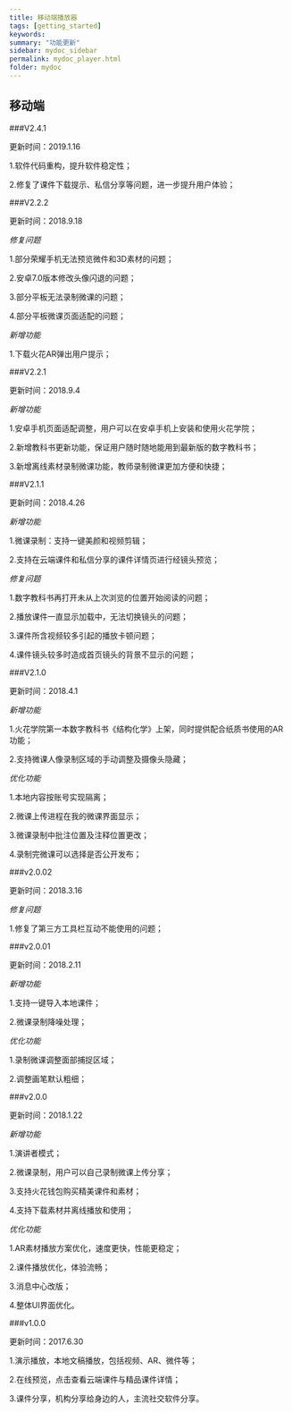 ```yaml
---
title: 移动端播放器
tags: [getting_started]
keywords:
summary: "功能更新"
sidebar: mydoc_sidebar
permalink: mydoc_player.html
folder: mydoc
---
```


## 移动端

###V2.4.1

更新时间：2019.1.16

1.软件代码重构，提升软件稳定性；

2.修复了课件下载提示、私信分享等问题，进一步提升用户体验；

###V2.2.2

更新时间：2018.9.18

*修复问题*

1.部分荣耀手机无法预览微件和3D素材的问题；

2.安卓7.0版本修改头像闪退的问题；

3.部分平板无法录制微课的问题；

4.部分平板微课页面适配的问题；

*新增功能*

1.下载火花AR弹出用户提示；

###V2.2.1

更新时间：2018.9.4

*新增功能*

1.安卓手机页面适配调整，用户可以在安卓手机上安装和使用火花学院；

2.新增教科书更新功能，保证用户随时随地能用到最新版的数字教科书；

3.新增离线素材录制微课功能，教师录制微课更加方便和快捷；

###V2.1.1

更新时间：2018.4.26

*新增功能*

1.微课录制：支持一键美颜和视频剪辑；

2.支持在云端课件和私信分享的课件详情页进行经镜头预览；

*修复问题*

1.数字教科书再打开未从上次浏览的位置开始阅读的问题；

2.播放课件一直显示加载中，无法切换镜头的问题；

3.课件所含视频较多引起的播放卡顿问题；

4.课件镜头较多时造成首页镜头的背景不显示的问题；



###V2.1.0

更新时间：2018.4.1

*新增功能*

1.火花学院第一本数字教科书《结构化学》上架，同时提供配合纸质书使用的AR功能；

2.支持微课人像录制区域的手动调整及摄像头隐藏；

*优化功能*

1.本地内容按账号实现隔离； 

2.微课上传进程在我的微课界面显示；

3.微课录制中批注位置及注释位置更改；

4.录制完微课可以选择是否公开发布；


###v2.0.02

更新时间：2018.3.16

*修复问题*

1.修复了第三方工具栏互动不能使用的问题；


###v2.0.01

更新时间：2018.2.11

*新增功能*

1.支持一键导入本地课件；

2.微课录制降噪处理；

*优化功能*

1.录制微课调整面部捕捉区域；

2.调整画笔默认粗细；

###v2.0.0

更新时间：2018.1.22

*新增功能*

1.演讲者模式；

2.微课录制，用户可以自己录制微课上传分享；

3.支持火花钱包购买精美课件和素材；

4.支持下载素材并离线播放和使用；

*优化功能*

1.AR素材播放方案优化，速度更快，性能更稳定；

2.课件播放优化，体验流畅；

3.消息中心改版；

4.整体UI界面优化。

###v1.0.0

更新时间：2017.6.30

1.演示播放，本地文稿播放，包括视频、AR、微件等；

2.在线预览，点击查看云端课件与精品课件详情；

3.课件分享，机构分享给身边的人，主流社交软件分享。
